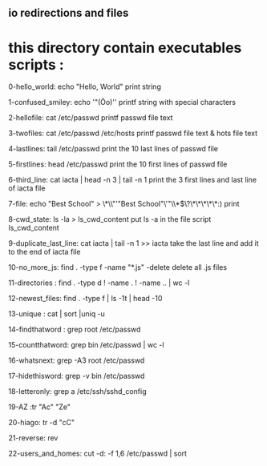 ## io redirections and files

# this directory contain executables scripts :

0-hello_world: echo "Hello, World"
print string

1-confused_smiley: echo '"(Ôo)'\'
printf string with special characters

2-hellofile: cat /etc/passwd
printf passwd file text

3-twofiles: cat /etc/passwd /etc/hosts
printf passwd file text & hots file text

4-lastlines: tail /etc/passwd
print the 10 last lines of passwd file

5-firstlines: head /etc/passwd
print the 10 first lines of passwd file

6-third_line: cat iacta | head -n 3 | tail -n 1
print the 3 first lines and last line of iacta file

7-file: echo "Best School" > \\\*\\\\"'\"Best School\"\\'"\\\\\*\$\\\?\\\*\\\*\\\*\\\*\\\*\:\)
print

8-cwd_state: ls -la > ls_cwd_content
put ls -a in the file script ls_cwd_content

9-duplicate_last_line:  cat iacta | tail -n 1 >> iacta
take the last line and add it to the end of iacta file


10-no_more_js: find . -type f -name  "*.js" -delete
delete all .js files


11-directories : find . -type d ! -name . ! -name .. | wc -l


12-newest_files: find . -type f | ls -1t | head -10


13-unique : cat | sort |uniq -u


14-findthatword : grep root /etc/passwd


15-countthatword: grep bin /etc/passwd | wc -l


16-whatsnext: grep -A3 root /etc/passwd


17-hidethisword: grep -v bin /etc/passwd


18-letteronly: grep a /etc/ssh/sshd_config


19-AZ :tr "Ac" "Ze"


20-hiago: tr -d "cC"


21-reverse: rev


22-users_and_homes: cut -d: -f 1,6 /etc/passwd | sort

